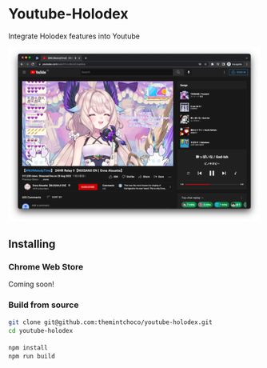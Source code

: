 # Youtube-Holodex

Integrate Holodex features into Youtube

![Screenshot](docs/img/Songs.png)

## Installing

### Chrome Web Store

Coming soon!

### Build from source

```bash
git clone git@github.com:themintchoco/youtube-holodex.git
cd youtube-holodex

npm install
npm run build
```